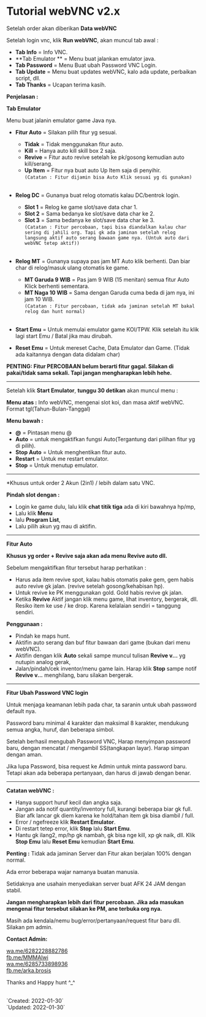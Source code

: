 
# Tutorial webVNC v2.x

Setelah order akan diberikan **Data webVNC**

Setelah login vnc, klik **Run webVNC**, akan muncul tab awal :

- **Tab Info** = Info VNC. 
- **Tab Emulator ** = Menu buat jalankan emulator java. 
- **Tab Password** = Menu Buat ubah Password VNC Login. 
- **Tab Update** = Menu buat updates webVNC, kalo ada update, perbaikan script, dll. 
- **Tab Thanks** = Ucapan terima kasih. 


**Penjelasan :**

**Tab Emulator**

Menu buat jalanin emulator game Java nya.

- **Fitur Auto** = Silakan pilih fitur yg sesuai.
    - **Tidak** = Tidak menggunakan fitur auto. 
    - **Kill** = Hanya auto kill skill box 2 saja. 
    - **Revive** = Fitur auto revive setelah ke pk/gosong kemudian auto kill/serang. 
    - **Up Item** = Fitur nya buat auto Up Item saja di penyihir. <br />
`(Catatan : Fitur dijamin bisa Auto Klik sesuai yg di gunakan)`<br /><br />

- **Relog DC** = Gunanya buat relog otomatis kalau DC/bentrok login. 
    - **Slot 1** = Relog ke game slot/save data char 1.
    - **Slot 2** = Sama bedanya ke slot/save data char ke 2. 
    - **Slot 3** = Sama bedanya ke slot/save data char ke 3.<br />
`(Catatan : Fitur percobaan, tapi bisa diandalkan kalau char sering di jahili org. Tapi gk ada jaminan setelah relog langsung aktif auto serang bawaan game nya. (Untuk auto dari webVNC tetep aktif))`<br /><br />

- **Relog MT** = Gunanya supaya pas jam MT Auto klik berhenti. Dan biar char di relog/masuk ulang otomatis ke game. 
    - **MT Garuda 9 WIB** = Pas jam 9 WIB (15 menitan) semua fitur Auto Klick berhenti sementara. 
    - **MT Naga 10 WIB** = Sama dengan Garuda cuma beda di jam nya, ini jam 10 WIB. <br />
`(Catatan : Fitur percobaan, tidak ada jaminan setelah MT bakal relog dan hunt normal)`<br /><br />

- **Start Emu**  = Untuk memulai emulator game KOI/TPW. Klik setelah itu klik lagi start Emu / Batal jika mau dirubah. 

- **Reset Emu** = Untuk mereset Cache, Data Emulator dan Game. (Tidak ada kaitannya dengan data didalam char) 

__**PENTING: Fitur PERCOBAAN belum berarti fitur gagal. Silakan di pakai/tidak sama sekali. Tapi jangan mengharapkan lebih hehe.**__<br />

***

Setelah klik **Start Emulator**, **tunggu 30 detikan** akan muncul menu :

**Menu atas :**
Info webVNC, mengenai slot koi, dan masa aktif webVNC. Format tgl(Tahun-Bulan-Tanggal) 

**Menu bawah :**
- **@** = Pintasan menu @
- **Auto** = untuk mengaktifkan fungsi Auto(Tergantung dari pilihan fitur yg di pilih).
- **Stop Auto** = Untuk menghentikan fitur auto. 
- **Restart**  = Untuk me restart emulator.
- **Stop** = Untuk menutup emulator.

***

*Khusus untuk order 2 Akun (2in1) / lebih dalam satu VNC. 

**Pindah slot dengan :**

- Login ke game dulu, lalu klik **chat titik tiga** ada di kiri bawahnya hp/mp,
- Lalu klik **Menu** 
- lalu **Program List**, 
- Lalu pilih akun yg mau di aktifin. 
 
***

**Fitur Auto** 

**Khusus yg order + Revive saja akan ada menu Revive auto dll.**

Sebelum mengaktifkan fitur tersebut harap perhatikan :
- Harus ada item revive spot, kalau habis otomatis pake gem, gem habis auto revive gk jalan. (revive setelah gosong/kehabisan hp). 
- Untuk revive ke PK menggunakan gold. Gold habis revive gk jalan. 
- Ketika **Revive** Aktif jangan klik menu game, lihat inventory, bergerak, dll. Resiko item ke use / ke drop. Karena kelalaian sendiri = tanggung sendiri. 

**Penggunaan :**
- Pindah ke maps hunt. 
- Aktifin auto serang dan buf fitur bawaan dari game (bukan dari menu webVNC). 
- Aktifin dengan klik **Auto** sekali sampe muncul tulisan **Revive v...** yg nutupin analog gerak, 
- Jalan/pindah/cek inventor/menu game lain. Harap klik **Stop** sampe notif **Revive v...** menghilang, baru silakan bergerak. 

***

**Fitur Ubah Password VNC login**

Untuk menjaga keamanan lebih pada char, ta saranin untuk ubah password default nya. 

Password baru minimal 4 karakter dan maksimal 8 karakter, mendukung semua angka, huruf, dan beberapa simbol. 

Setelah berhasil mengubah Password VNC, Harap menyimpan password baru, dengan mencatat / mengambil SS(tangkapan layar). Harap simpan dengan aman. 

Jika lupa Password, bisa request ke Admin untuk minta password baru. Tetapi akan ada beberapa pertanyaan, dan harus di jawab dengan benar. 

***

**Catatan webVNC :**
- Hanya support huruf kecil dan angka saja.
- Jangan ada notif quantity/inventory full, kurangi beberapa biar gk full. Biar afk lancar gk diem karena ke hold/tahan item gk bisa diambil / full. 
- Error / ngefreeze klik **Restart Emulator**.
- Di restart tetep error, klik **Stop** lalu **Start Emu**.
- Hantu gk ilang2, mp/hp gk nambah, gk bisa nge kill, xp gk naik, dll. Klik **Stop Emu** lalu **Reset Emu** kemudian **Start Emu**.

**Penting :**
Tidak ada jaminan Server dan Fitur akan berjalan 100% dengan normal.

Ada error beberapa wajar namanya buatan manusia.

Setidaknya ane usahain menyediakan server buat AFK 24 JAM dengan stabil.

**Jangan mengharapkan lebih dari fitur percobaan. Jika ada masukan mengenai fitur tersebut silakan ke PM, ane terbuka org nya.**

Masih ada kendala/nemu bug/error/pertanyaan/request fitur baru dll. Silakan pm admin. 

**Contact Admin:**

[wa.me/6282228882786](https://wa.me/6282228882786)
<br />
[fb.me/MMMAlwi](https://fb.me/MMMAlwi) 
<br />
[wa.me/6285733898936](http://wa.me/6285733898936)
<br />
[fb.me/arka.brosis](https://fb.me/arka.brosis) 

Thanks and Happy hunt ^_^

<br />
`Created: 2022-01-30`
<br />
`Updated: 2022-01-30`